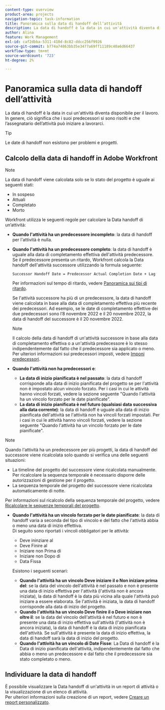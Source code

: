 ```yaml
---
content-type: overview
product-area: projects
navigation-topic: task-information
title: Panoramica sulla data di handoff dell’attività
description: La data di handoff è la data in cui un'attività diventa disponibile per il lavoro. In genere, ciò significa che i suoi predecessori si sono risolti e che l’assegnatario dell’attività può iniziare a lavorarci.
author: Alina
feature: Work Management
exl-id: caf2dbba-5311-418d-8c82-ddcc256f9926
source-git-commit: b774a74863bb35e3477a69ff11189c40a6d66437
workflow-type: tm+mt
source-wordcount: '723'
ht-degree: 2%

---
```


# Panoramica sulla data di handoff dell’attività

La data di handoff è la data in cui un&#39;attività diventa disponibile per il lavoro. In genere, ciò significa che i suoi predecessori si sono risolti e che l’assegnatario dell’attività può iniziare a lavorarci.

>[!TIP]
>
>Le date di handoff non esistono per problemi e progetti.

## Calcolo della data di handoff in Adobe Workfront

>[!NOTE]
>
>La data di handoff viene calcolata solo se lo stato del progetto è uguale ai seguenti stati:
>
>* In sospeso
>* Attuali
>* Completato
>* Morto
>

Workfront utilizza le seguenti regole per calcolare la Data handoff di un’attività:

* **Quando l&#39;attività ha un predecessore incompleto**: la data di handoff per l&#39;attività è nulla.
* **Quando l&#39;attività ha un predecessore completo**: la data di handoff è uguale alla data di completamento effettiva dell&#39;attività predecessore. Se il predecessore presenta un ritardo, Workfront calcola la Data handoff dell&#39;attività successore utilizzando la formula seguente:

  `Successor Handoff Date = Predecessor Actual Completion Date + Lag`

  Per informazioni sul tempo di ritardo, vedere [Panoramica sui tipi di ritardo](../use-prdcssrs/lag-types.md).

  Se l&#39;attività successore ha più di un predecessore, la data di handoff viene calcolata in base alla data di completamento effettiva più recente dei predecessori. Ad esempio, se le date di completamento effettive dei due predecessori sono l’8 novembre 2022 e il 20 novembre 2022, la data di handoff del successore è il 20 novembre 2022.

  >[!NOTE]
  >
  >   Il calcolo della data di handoff di un&#39;attività successore in base alla data di completamento effettiva o a un&#39;attività predecessore è lo stesso indipendentemente dal fatto che il predecessore sia applicato o meno. Per ulteriori informazioni sui predecessori imposti, vedere [Imponi predecessori](../use-prdcssrs/enforced-predecessors.md).


* **Quando l&#39;attività non ha predecessori e**:

   * **La data di inizio pianificata è nel passato**: la data di handoff corrisponde alla data di inizio pianificata del progetto se per l&#39;attività non è impostato alcun vincolo forzato. Per i casi in cui le attività hanno vincoli forzati, vedere la sezione seguente &quot;Quando l&#39;attività ha un vincolo forzato per le date pianificate&quot;.
   * **La data di inizio pianificata è nel futuro (qualsiasi data successiva alla data corrente)**: la data di handoff è uguale alla data di inizio pianificata dell&#39;attività se l&#39;attività non ha vincoli forzati impostati. Per i casi in cui le attività hanno vincoli forzati, vedere la sezione seguente &quot;Quando l&#39;attività ha un vincolo forzato per le date pianificate&quot;.

>[!NOTE]
>
>Quando l&#39;attività ha un predecessore per più progetti, la data di handoff del successore viene ricalcolata solo quando si verifica una delle seguenti situazioni:
>
>* La timeline del progetto del successore viene ricalcolata manualmente. Per ricalcolare la sequenza temporale è necessario disporre delle autorizzazioni di gestione per il progetto.
>* La sequenza temporale del progetto del successore viene ricalcolata automaticamente di notte.
>
>Per informazioni sul ricalcolo della sequenza temporale del progetto, vedere [Ricalcolare le sequenze temporali del progetto](../../../manage-work/projects/manage-projects/recalculate-project-timeline.md).

* **Quando l&#39;attività ha un vincolo forzato per le date pianificate**: la data di handoff varia a seconda del tipo di vincolo e del fatto che l&#39;attività abbia o meno una data di inizio effettiva.\
  Di seguito sono riportati i vincoli obbligatori per le attività:

   * Deve ininziare al
   * Deve Finire al
   * Iniziare non Prima di
   * Iniziare non Dopo di
   * Data Fissa

  Esistono i seguenti scenari:

   * **Quando l&#39;attività ha un vincolo Deve iniziare il o Non iniziare prima del**: se la data del vincolo dell&#39;attività è nel passato e non è presente una data di inizio effettiva per l&#39;attività (l&#39;attività non è ancora iniziata), la data di handoff è la data più vicina alla quale l&#39;attività può iniziare a essere elaborata. Se l&#39;attività è iniziata, la data di handoff corrisponde alla data di inizio del progetto.
   * **Quando l&#39;attività ha un vincolo Deve finire il o Deve iniziare non oltre il**: se la data del vincolo dell&#39;attività è nel futuro e non è presente una data di inizio effettiva sull&#39;attività (l&#39;attività non è ancora iniziata), la data di handoff è la data di inizio pianificata dell&#39;attività. Se sull&#39;attività è presente la data di inizio effettiva, la data di handoff sarà la data di inizio del progetto.
   * **Quando l&#39;attività ha un vincolo di Date Fisse**: La Data di handoff è la Data di inizio pianificata dell&#39;attività, indipendentemente dal fatto che abbia o meno un predecessore e dal fatto che il predecessore sia stato completato o meno.

<!--these are old descriptions, edited by Anna As. on August 25, 2023 in this issue - https://experience.adobe.com/#/@adobeinternalworkfront/so:hub-Hub/workfront/issue/64c0032500018fabd4fc484167eb10dc/updates
   * When the task has a constraint of Must Start On or Start No Earlier Than, the Handoff Date is the Constraint date, unless there is an Actual Start Date on the task. If there is an Actual Start Date on the task, the Handoff Date is the Actual Completion Date of the predecessor.
   * When the task has a constraint of Must Finish On or Start No Later Than, the Handoff Date is always the Actual Completion Date of the predecessor, regardless of whether there is an Actual Start Date on the task or not. 
   * When the task has a constraint of Fixed Dates, the Handoff Date is the Planned Start Date of the task, regardless of whether it has a predecessor or not and regardless of whether the predecessor is completed or not.

-->

## Individuare la data di handoff

È possibile visualizzare la Data handoff di un&#39;attività in un report di attività o la visualizzazione di un elenco di attività.\
Per ulteriori informazioni sulla creazione di un report, vedere [Creare un report personalizzato](../../../reports-and-dashboards/reports/creating-and-managing-reports/create-custom-report.md).
